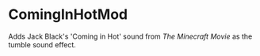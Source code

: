 # ComingInHotMod
Adds Jack Black's 'Coming in Hot' sound from *The Minecraft Movie* as the tumble sound effect.
